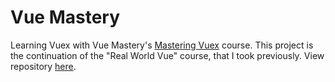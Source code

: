 # Vue Mastery

Learning Vuex with Vue Mastery's [Mastering Vuex](https://www.vuemastery.com/courses/mastering-vuex/intro-to-vuex) course. This project is the continuation of the "Real World Vue" course, that I took previously. View repository [here](https://github.com/edtechdeveloper/VM-Real-World-Vue).
